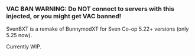 ### VAC BAN WARNING: Do NOT connect to servers with this injected, or you might get VAC banned!

SvenBXT is a remake of BunnymodXT for Sven Co-op 5.22+ versions (only 5.25 now).

Currently WIP.
